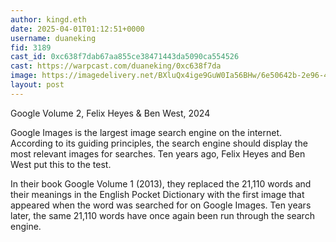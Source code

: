 ```yaml
---
author: kingd.eth
date: 2025-04-01T01:12:51+0000
username: duaneking
fid: 3189
cast_id: 0xc638f7dab67aa855ce38471443da5090ca554526
cast: https://warpcast.com/duaneking/0xc638f7da
image: https://imagedelivery.net/BXluQx4ige9GuW0Ia56BHw/6e50642b-2e96-4d29-1cbb-bef898e96500/original
layout: post
---
```

Google Volume 2, Felix Heyes & Ben West, 2024  
  
Google Images is the largest image search engine on the internet. According to its guiding principles, the search engine should display the most relevant images for searches. Ten years ago, Felix Heyes and Ben West put this to the test.  
  
In their book Google Volume 1 (2013), they replaced the 21,110 words and their meanings in the English Pocket Dictionary with the first image that appeared when the word was searched for on Google Images. Ten years later, the same 21,110 words have once again been run through the search engine.  

<img src='https://imagedelivery.net/BXluQx4ige9GuW0Ia56BHw/6e50642b-2e96-4d29-1cbb-bef898e96500/original' alt='' referrerpolicy='no-referrer'/>